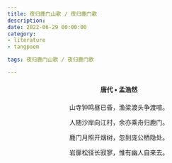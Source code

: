 ```yaml
---
title: 夜归鹿门山歌 / 夜归鹿门歌
description:
date: 2022-06-29 00:00:00
category:
- literature
- tangpoem

tags: 夜归鹿门山歌 / 夜归鹿门歌

---
```


<div id="poem-author">
唐代 • 孟浩然
</div>
<div id="poem-body">
<p class="poem-paragraph">山寺钟鸣昼已昏，渔梁渡头争渡喧。</p>
<p class="poem-paragraph">人随沙岸向江村，余亦乘舟归鹿门。</p>
<p class="poem-paragraph">鹿门月照开烟树，忽到庞公栖隐处。</p>
<p class="poem-paragraph">岩扉松径长寂寥，惟有幽人自来去。</p>

</div>

<style>

#poem-author {
    width: 100%;
    text-align: center;
    margin: 20px 0;
    font-weight: bold;
}
#poem-body {
    width: 100%;
    text-align: center;
}
.poem-paragraph {
    font-family: "仿宋"
}

</style>